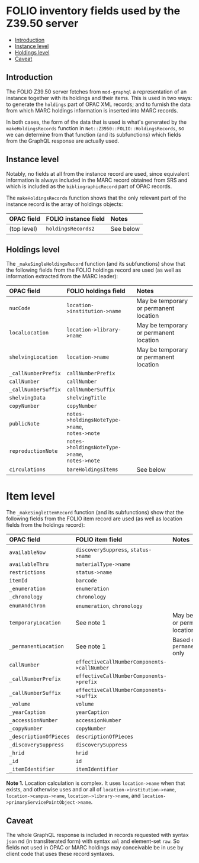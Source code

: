 # FOLIO inventory fields used by the Z39.50 server

<!-- md2toc -l 2 inventory-fields-used.md -->
* [Introduction](#introduction)
* [Instance level](#instance-level)
* [Holdings level](#holdings-level)
* [Caveat](#caveat)


## Introduction

The FOLIO Z39.50 server fetches from `mod-graphql` a representation of an instance together with its holdings and their items. This is used in two ways: to generate the `holdings` part of OPAC XML records; and to furnish the data from which MARC holdings information is inserted into MARC records.

In both cases, the form of the data that is used is what's generated by the `makeHoldingsRecords` function in `Net::Z3950::FOLIO::HoldingsRecords`, so we can determine from that function (and its subfunctions) which fields from the GraphQL response are actually used.


## Instance level

Notably, no fields at all from the instance record are used, since equivalent information is always included in the MARC record obtained from SRS and which is included as the `bibliographicRecord` part of OPAC records.

The `makeHoldingsRecords` function shows that the only relevant part of the instance record is the array of holdings objects:

| OPAC field             | FOLIO instance field          | Notes
| :--------------------- | :---------------------------- | :----
| (top level)            | `holdingsRecords2`            | See below


## Holdings level

The `_makeSingleHoldingsRecord` function (and its subfunctions) show that the following fields from the FOLIO holdings record are used (as well as information extracted from the MARC leader):

| OPAC field             | FOLIO holdings field          | Notes
| :--------------------- | :---------------------------- | :----
| `nucCode`              | `location->institution->name` | May be temporary or permanent location
| `localLocation`        | `location->library->name`     | May be temporary or permanent location
| `shelvingLocation`     | `location->name`              | May be temporary or permanent location
| `_callNumberPrefix`    | `callNumberPrefix`
| `callNumber`           | `callNumber`
| `_callNumberSuffix`    | `callNumberSuffix`
| `shelvingData`         | `shelvingTitle`
| `copyNumber`           | `copyNumber`
| `publicNote`           | `notes->holdingsNoteType->name`,<br />`notes->note`
| `reproductionNote`     | `notes->holdingsNoteType->name`,<br />`notes->note`
| `circulations`         | `bareHoldingsItems`           | See below



# Item level

The `_makeSingleItemRecord` function (and its subfunctions) show that the following fields from the FOLIO item record are used (as well as location fields from the holdings record):

| OPAC field             | FOLIO item field              | Notes |
| :--------------------- | :---------------------------- | :---- |
| `availableNow`         | `discoverySuppress`, `status->name`
| `availableThru`        | `materialType->name`
| `restrictions`         | `status->name`
| `itemId`               | `barcode`
| `_enumeration`         | `enumeration`
| `_chronology`          | `chronology`
| `enumAndChron`         | `enumeration`, `chronology`
| `temporaryLocation`    | See note 1                    | May be temporary or permanent location
| `_permanentLocation`   | See note 1                    | Based on `permanentLocation` only
| `callNumber`           | `effectiveCallNumberComponents->callNumber`
| `_callNumberPrefix`    | `effectiveCallNumberComponents->prefix`
| `_callNumberSuffix`    | `effectiveCallNumberComponents->suffix`
| `_volume`              | `volume`
| `_yearCaption`         | `yearCaption`
| `_accessionNumber`     | `accessionNumber`
| `_copyNumber`          | `copyNumber`
| `_descriptionOfPieces` | `descriptionOfPieces`
| `_discoverySuppress`   | `discoverySuppress`
| `_hrid`                | `hrid`
| `_id`                  | `id`
| `_itemIdentifier`      | `itemIdentifier`


**Note 1.**
Location calculation is complex. It uses `location->name` when that exists, and otherwise uses and or all of
`location->institution->name`,
`location->campus->name`,
`location->library->name`,
and
`location->primaryServicePointObject->name`.


## Caveat

The whole GraphQL response is included in records requested with syntax `json` nd (in transliterated form) with syntax `xml` and element-set `raw`. So fields not used in OPAC or MARC holdings may conceivable be in use by client code that uses these record syntaxes.


